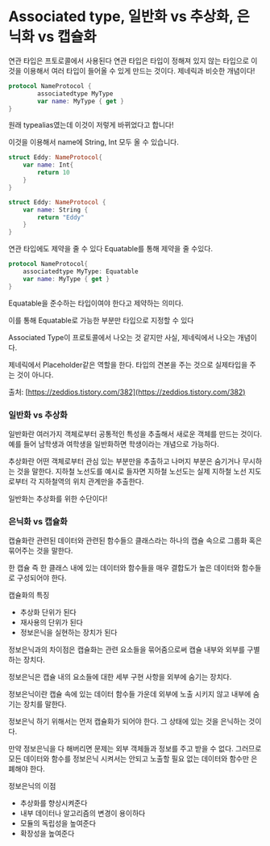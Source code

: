 # Associated type, 일반화 vs 추상화, 은닉화 vs 캡슐화

연관 타입은 프토로콜에서 사용된다  연관 타입은 타입이 정해져 있지 않는 타입으로 이것을 이용해서 여러 타입이 들어올 수 있게 만드는 것이다. 제네릭과 비슷한 개념이다!

```swift
protocol NameProtocol {
		associatedtype MyType
		var name: MyType { get } 
}
```

원래 typealias였는데 이것이 저렇게 바뀌었다고 합니다!

이것을 이용해서 name에 String, Int 모두 올 수 있습니다.

```swift
struct Eddy: NameProtocol{
    var name: Int{
        return 10
    }
}

struct Eddy: NameProtocol {
    var name: String {
        return "Eddy"
    }
}
```

연관 타입에도 제약을 줄 수 있다 Equatable를 통해 제약을 줄 수있다.

```swift
protocol NameProtocol{
    associatedtype MyType: Equatable
    var name: MyType { get }
}
```

Equatable을 준수하는 타입이여야 한다고 제약하는 의미다.

이를 통해 Equatable로 가능한 부분만 타입으로 지정할 수 있다

Associated Type이 프로토콜에서 나오는 것 같지만 사실, 제네릭에서 나오는 개념이다.

제네릭에서 Placeholder같은 역할을 한다. 타입의 견본을 주는 것으로 실제타입을 주는 것이 아니다.

출처: [https://zeddios.tistory.com/382](https://zeddios.tistory.com/382)


### 일반화 vs 추상화
일반화란 여러가지 객체로부터 공통적인 특성을 추출해서 새로운 객체를 만드는 것이다. 예를 들어 남학생과 여학생을 일반화하면 학생이라는 개념으로 가능하다.

추상화란 어떤 객체로부터 관심 있는 부분만을 추출하고 나머지 부분은 숨기거나 무시하는 것을 말한다. 지하철 노선도를 예시로 들자면 지하철 노선도는 실제 지하철 노선 지도로부터 각 지하철역의 위치 관계만을 추출한다.

일반화는 추상화를 위한 수단이다!


### 은닉화 vs 캡슐화
캡슐화란 관련된 데이터와 관련된 함수들으 클래스라는 하나의 캡슐 속으로 그룹화 혹은 묶어주는 것을 말한다.

한 캡슐 즉 한 클래스 내에 있는 데이터와 함수들을 매우 결합도가 높은 데이터와 함수들로 구성되어야 한다.

캡슐화의 특징

- 추상화 단위가 된다
- 재사용의 단위가 된다
- 정보은닉을 실현하는 장치가 된다

정보은닉과의 차이점은 캡슐화는 관련 요소들을 묶어줌으로써 캡슐 내부와 외부를 구별하는 장치다.

정보은닉은 캡슐 내의 요소들에 대한 세부 구현 사항을 외부에 숨기는 장치다.

정보은닉이란 캡슐 속에 있는 데이터 함수들 가운데 외부에 노출 시키지 않고 내부에 숨기는 장치를 말한다.

정보은닉 하기 위해서는 먼저 캡슐화가 되어야 한다. 그 상태에 있는 것을 은닉하는 것이다.

만약 정보은닉을 다 해버리면 문제는 외부 객체들과 정보를 주고 받을 수 없다. 그러므로 모든 데이터와 함수를 정보은닉 시켜서는 안되고 노출할 필요 없는 데이터와 함수만 은폐해야 한다.

정보은닉의 이점

- 추상화를 향상시켜준다
- 내부 데이터나 알고리즘의 변경이 용이하다
- 모듈의 독립성을 높여준다
- 확장성을 높여준다